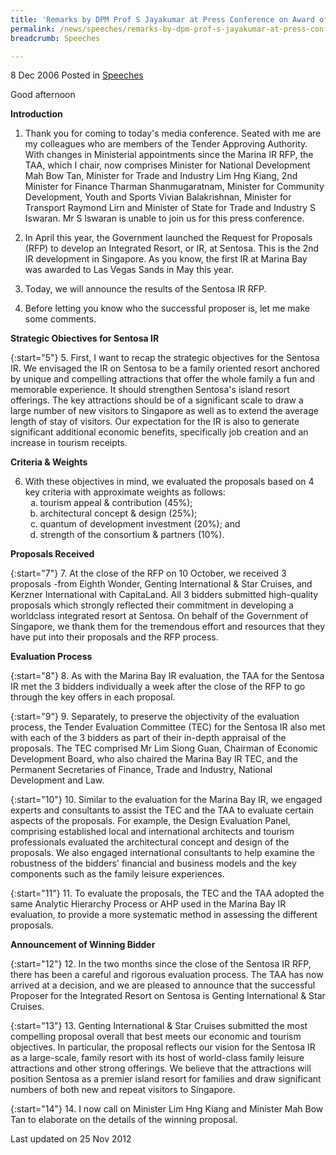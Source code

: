 ```yaml
---
title: 'Remarks by DPM Prof S Jayakumar at Press Conference on Award of Integrated Resort at Sentosa, 8 Dec'
permalink: /news/speeches/remarks-by-dpm-prof-s-jayakumar-at-press-conference-on-award-of-integrated-resort-at-sentosa-8-dec
breadcrumb: Speeches

---
```



8 Dec 2006 Posted in [Speeches](/news/speeches)

Good afternoon

**Introduction**

1. Thank you for coming to today's media conference. Seated with me are my colleagues who are members of the Tender Approving Authority. With changes in Ministerial appointments since the Marina IR RFP, the TAA, which I chair, now comprises Minister for National Development Mah Bow Tan, Minister for Trade and Industry Lim Hng Kiang, 2nd Minister for Finance Tharman Shanmugaratnam, Minister for Community Development, Youth and Sports Vivian Balakrishnan, Minister for Transport Raymond Lirn and Minister of State for Trade and Industry S Iswaran. Mr S lswaran is unable to join us for this press conference.

2. In April this year, the Government launched the Request for Proposals (RFP) to develop an Integrated Resort, or IR, at Sentosa. This is the 2nd IR development in Singapore. As you know, the first IR at Marina Bay was awarded to Las Vegas Sands in May this year.

3. Today, we will announce the results of the Sentosa IR RFP.

4. Before letting you know who the successful proposer is, let me make some comments.

**Strategic Obiectives for Sentosa IR**

{:start="5"}
5. First, I want to recap the strategic objectives for the Sentosa IR. We envisaged the IR on Sentosa to be a family oriented resort anchored by unique and compelling attractions that offer the whole family a fun and memorable experience. It should strengthen Sentosa's island resort offerings. The key attractions should be of a significant scale to draw a large number of new visitors to Singapore as well as to extend the average length of stay of visitors. Our expectation for the IR is also to generate significant additional economic benefits, specifically job creation and an increase in tourism receipts.


**Criteria & Weights**

<ol start="6">
<li>With these objectives in mind, we evaluated the proposals based on 4 key criteria with approximate weights as follows:

<ol style="list-style-type: lower-alpha">
<li> tourism appeal & contribution (45%); </li>
<li>architectural concept & design (25%); </li>
<li> quantum of development investment (20%); and </li>
<li>strength of the consortium & partners (10%). </li>
</ol>

</li>
</ol>


**Proposals Received** 

{:start="7"}
7. At the close of the RFP on 10 October, we received 3 proposals -from Eighth Wonder, Genting International & Star Cruises, and Kerzner International with CapitaLand. All 3 bidders submitted high-quality proposals which strongly reflected their commitment in developing a worldclass integrated resort at Sentosa. On behalf of the Government of Singapore, we thank them for the tremendous effort and resources that they have put into their proposals and the RFP process.

**Evaluation Process**

{:start="8"}
8. As with the Marina Bay IR evaluation, the TAA for the Sentosa IR met the 3 bidders individually a week after the close of the RFP to go through the key offers in each proposal.

{:start="9"}
9. Separately, to preserve the objectivity of the evaluation process, the Tender Evaluation Committee (TEC) for the Sentosa IR also met with each of the 3 bidders as part of their in-depth appraisal of the proposals. The TEC comprised Mr Lim Siong Guan, Chairman of Economic Development Board, who also chaired the Marina Bay IR TEC, and the Permanent Secretaries of Finance, Trade and Industry,
National Development and Law.

{:start="10"}
10. Similar to the evaluation for the Marina Bay IR, we engaged experts and consultants to assist the TEC and the TAA to evaluate certain aspects of the proposals. For example, the Design Evaluation Panel, comprising established local and international architects and tourism professionals evaluated the architectural concept and design of the proposals. We also engaged international consultants to help examine the robustness of the bidders' financial and business models and the key components such as the family leisure experiences.

{:start="11"}
11. To evaluate the proposals, the TEC and the TAA adopted the same Analytic Hierarchy Process or AHP used in the Marina Bay IR evaluation, to provide a more systematic method in assessing the different proposals.


**Announcement of Winning Bidder**

{:start="12"}
12. In the two months since the close of the Sentosa IR RFP, there has been a careful and rigorous evaluation process. The TAA has now arrived at a decision, and we are pleased to announce that the successful Proposer for the Integrated Resort on Sentosa is Genting International & Star Cruises.

{:start="13"}
13. Genting International & Star Cruises submitted the most compelling proposal overall that best meets our economic and tourism objectives. In particular, the proposal reflects our vision for the Sentosa IR as a large-scale, family resort with its host of world-class family leisure attractions and other strong offerings. We believe that the attractions will position Sentosa as a premier island resort for families and draw significant numbers of both new and repeat visitors to Singapore.

{:start="14"}
14. I now call on Minister Lim Hng Kiang and Minister Mah Bow Tan to elaborate on the details of the winning proposal.

<p class="right-side-updated">Last updated on 25 Nov 2012</p>
